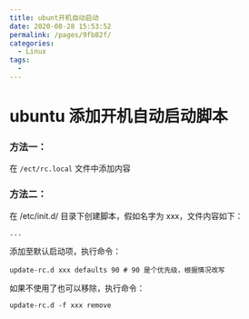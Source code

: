 ```yaml
---
title: ubunt开机自动启动
date: 2020-08-28 15:53:52
permalink: /pages/9fb82f/
categories: 
  - Linux
tags: 
  - 
---
```

# ubuntu 添加开机自动启动脚本

### 方法一：
在 `/ect/rc.local` 文件中添加内容

### 方法二：
在 /etc/init.d/ 目录下创建脚本，假如名字为 xxx，文件内容如下：
```shell
...
```
添加至默认启动项，执行命令：
```shell
update-rc.d xxx defaults 90 # 90 是个优先级，根据情况改写
```
如果不使用了也可以移除，执行命令：
```shell
update-rc.d -f xxx remove
```